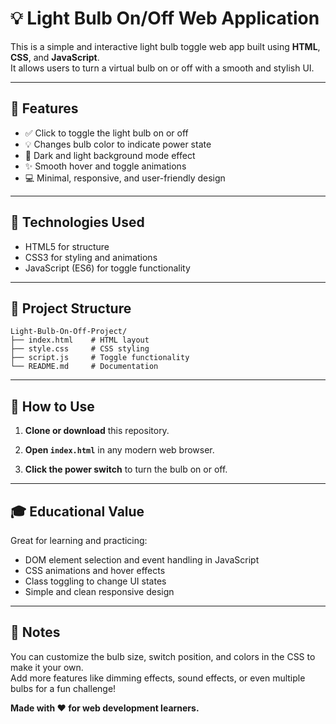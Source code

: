 # 💡 Light Bulb On/Off Web Application

This is a simple and interactive light bulb toggle web app built using **HTML**, **CSS**, and **JavaScript**.  
It allows users to turn a virtual bulb on or off with a smooth and stylish UI.

---

## 🚀 Features

- ✅ Click to toggle the light bulb on or off  
- 💡 Changes bulb color to indicate power state  
- 🎨 Dark and light background mode effect  
- ✨ Smooth hover and toggle animations  
- 💻 Minimal, responsive, and user-friendly design

---

## 🧰 Technologies Used

- HTML5 for structure  
- CSS3 for styling and animations  
- JavaScript (ES6) for toggle functionality

---

## 📂 Project Structure

```
Light-Bulb-On-Off-Project/
├── index.html    # HTML layout
├── style.css     # CSS styling
├── script.js     # Toggle functionality
└── README.md     # Documentation
```

---

## 🔧 How to Use

1. **Clone or download** this repository.  

2. **Open `index.html`** in any modern web browser.  

3. **Click the power switch** to turn the bulb on or off.  

---

## 🎓 Educational Value

Great for learning and practicing:  

- DOM element selection and event handling in JavaScript  
- CSS animations and hover effects  
- Class toggling to change UI states  
- Simple and clean responsive design

---

## 🙌 Notes

You can customize the bulb size, switch position, and colors in the CSS to make it your own.  
Add more features like dimming effects, sound effects, or even multiple bulbs for a fun challenge!


**Made with ❤️ for web development learners.**
